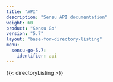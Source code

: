 ```yaml
---
title: "API"
description: "Sensu API documentation"
weight: 60
product: "Sensu Go"
version: "5.7"
layout: "base-for-directory-listing"
menu:
  sensu-go-5.7:
    identifier: api
---
```


{{< directoryListing >}}
